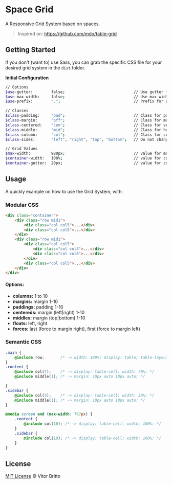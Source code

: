 # Space Grid

A Responsive Grid System based on spaces.

>  Inspired on: https://github.com/mdo/table-grid

## Getting Started

If you don't (want to) use Sass, you can grab the specific CSS file for your desired grid system in the `dist` folder.

**Initial Configuration**

```bash
// Options
$use-gutter:        false;                              // Use gutter for container?
$use-max-width:     false;                              // Use max width for container?
$use-prefix:        ".";                                // Prefix for use "%" (placeholder) or "." (class).

// Classes
$class-padding:     "pad";                              // Class for paddings
$class-margin:      "off";                              // Class for margins
$class-centered:    "cen";                              // Class for vertical align
$class-middle:      "mid";                              // Class for horizontal align
$class-column:      "col";                              // Class for columns
$class-sides:       "left", "right", "top", "bottom";   // Do not change the names, but feel free to remove a side from the list

// Grid Values
$max-width:         980px;                              // value for max-width on container
$container-width:   100%;                               // value for container width
$container-gutter:  20px;                               // value for container gutter
```

## Usage

A quickly example on how to use the Grid System, with:

### Modular CSS

```html
<div class="container">
    <div class="row mid1">
        <div class="col col5">...</div>
        <div class="col col5">...</div>
    </div>
    <div class="row mid1">
        <div class="col col5">
            <div class="col col4">...</div>
            <div class="col col6">...</div>
        </div>
        <div class="col col5">...</div>
    </div>
</div>
```

#### Options:

- **columns:** 1 to 10
- **margins:** margin 1-10
- **paddings:** padding 1-10
- **centereds:** margin (left|right) 1-10
- **middles:** margin (top|bottom) 1-10
- **floats:** left, right
- **forces:** last (force to margin right), first (force to margin left)


### Semantic CSS

```css
.main {
    @include row;       /* -> width: 100%; display: table; table-layout: fixed; */
}
.content {
    @include col(7);    /* -> display: table-cell; width: 70%; */
    @include middle(1); /* -> margin: 10px auto 10px auto; */

}
.sidebar {
    @include col(3);    /* -> display: table-cell; width: 30%; */
    @include middle(1); /* -> margin: 10px auto 10px auto; */
}

@media screen and (max-width: 767px) {
    .content {
        @include col(10); /* -> display: table-cell; width: 100%; */
    }
    .sidebar {
        @include col(10); /* -> display: table-cell; width: 100%; */
    }
}
```


## License

[MIT License](http://vitorbritto.mit-license.org/) © Vitor Britto
